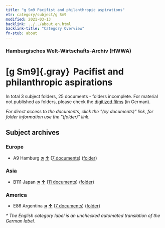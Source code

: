 ```yaml
---
title: "g Sm9 Pacifist and philanthropic aspirations"
etr: category/subject/g Sm9
modified: 2021-03-13
backlink: ../../about.en.html
backlink-title: "Category Overview"
fn-stub: about
---
```


### Hamburgisches Welt-Wirtschafts-Archiv (HWWA)
# [g Sm9]{.gray}&#8201; Pacifist and philanthropic aspirations&#160; 





In total 3 subject folders, 25 documents - folders incomplete.
For material not published as folders, please check the [digitized films](/film/h1_sh) (in German).

_For direct access to the documents, click the "(xy documents)" link, for folder information use the "(folder)" link._

## Subject archives



### Europe

- A9 Hamburg [**&nearr;**](../../../geo/i/140905/about.en.html "Hamburg (all folders)") [**&uarr;**](../../../geo/about.en.html#A9 "Country category system") (<a href="https://pm20.zbw.eu/dfgview/sh/140905,144581" title="about: Hamburg : Pacifist and philanthropic aspirations" target="_blank">7 documents</a>) ([folder](http://purl.org/pressemappe20/folder/sh/140905,144581))

### Asia

- B111 Japan [**&nearr;**](../../../geo/i/141272/about.en.html "Japan (all folders)") [**&uarr;**](../../../geo/about.en.html#B111 "Country category system") (<a href="https://pm20.zbw.eu/dfgview/sh/141272,144581" title="about: Japan : Pacifist and philanthropic aspirations" target="_blank">11 documents</a>) ([folder](http://purl.org/pressemappe20/folder/sh/141272,144581))

### America

- E86 Argentina [**&nearr;**](../../../geo/i/141692/about.en.html "Argentina (all folders)") [**&uarr;**](../../../geo/about.en.html#E86 "Country category system") (<a href="https://pm20.zbw.eu/dfgview/sh/141692,144581" title="about: Argentina : Pacifist and philanthropic aspirations" target="_blank">7 documents</a>) ([folder](http://purl.org/pressemappe20/folder/sh/141692,144581))


_* The English category label is an unchecked automated translation of the German label._

